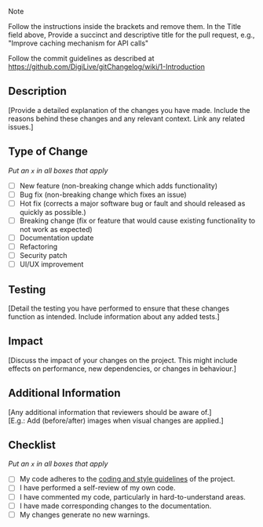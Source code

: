 > [!NOTE]
> Follow the instructions inside the brackets and remove them.
> In the Title field above, Provide a succinct and descriptive title for the pull request, e.g., "Improve caching mechanism for API calls"
>
> Follow the commit guidelines as described at https://github.com/DigiLive/gitChangelog/wiki/1-Introduction

## Description

[Provide a detailed explanation of the changes you have made. Include the reasons behind these changes and any relevant context. Link any related issues.]

## Type of Change

_Put an `x` in all boxes that apply_
- [ ] New feature (non-breaking change which adds functionality)
- [ ] Bug fix (non-breaking change which fixes an issue)
- [ ] Hot fix (corrects a major software bug or fault and should released as quickly as possible.)
- [ ] Breaking change (fix or feature that would cause existing functionality to not work as expected)
- [ ] Documentation update
- [ ] Refactoring
- [ ] Security patch
- [ ] UI/UX improvement

## Testing

[Detail the testing you have performed to ensure that these changes function as intended. Include information about any added tests.]

## Impact

[Discuss the impact of your changes on the project. This might include effects on performance, new dependencies, or changes in behaviour.]

## Additional Information

[Any additional information that reviewers should be aware of.]<br>
[E.g.: Add (before/after) images when visual changes are applied.]

## Checklist

_Put an `x` in all boxes that apply_
- [ ] My code adheres to the [coding and style guidelines](CONTRIBUTING.md) of the project.
- [ ] I have performed a self-review of my own code.
- [ ] I have commented my code, particularly in hard-to-understand areas.
- [ ] I have made corresponding changes to the documentation.
- [ ] My changes generate no new warnings.
